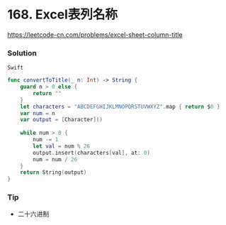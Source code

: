 # 168. Excel表列名称

<https://leetcode-cn.com/problems/excel-sheet-column-title>


### Solution

`Swift`

```swift
func convertToTitle(_ n: Int) -> String {
    guard n > 0 else {
        return ""
    }
    let characters = "ABCDEFGHIJKLMNOPQRSTUVWXYZ".map { return $0 }
    var num = n
    var output = [Character]()
    
    while num > 0 {
        num -= 1
        let val = num % 26
        output.insert(characters[val], at: 0)
        num = num / 26
    }
    return String(output)
}
```

### Tip

- 二十六进制